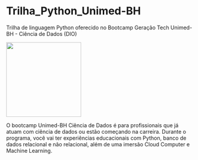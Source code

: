 # Trilha_Python_Unimed-BH
Trilha de linguagem Python oferecido no Bootcamp Geração Tech Unimed-BH - Ciência de Dados (DIO)

<img src="https://user-images.githubusercontent.com/55455808/202818779-d47853ca-09f8-44bc-8b78-615473081f00.png" width="200" height="200" />


O bootcamp Unimed-BH Ciência de Dados é para profissionais que já atuam com ciência de dados ou estão começando na carreira. Durante o programa, você vai ter experiências educacionais com Python, banco de dados relacional e não relacional, além de uma imersão Cloud Computer e Machine Learning. 

